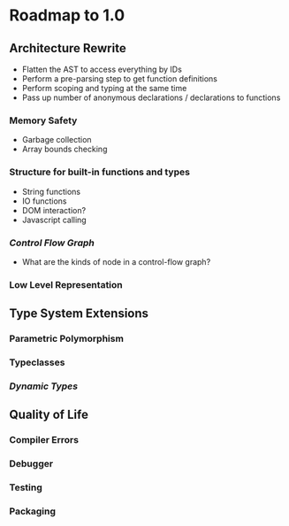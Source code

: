 # Roadmap to 1.0

## Architecture Rewrite
* Flatten the AST to access everything by IDs
* Perform a pre-parsing step to get function definitions
* Perform scoping and typing at the same time
* Pass up number of anonymous declarations / declarations to functions

### Memory Safety
* Garbage collection
* Array bounds checking

### Structure for built-in functions and types
* String functions
* IO functions
* DOM interaction?
* Javascript calling

### *Control Flow Graph*
* What are the kinds of node in a control-flow graph?

### Low Level Representation

## Type System Extensions

### Parametric Polymorphism

### Typeclasses

### *Dynamic Types*

## Quality of Life

### Compiler Errors

### Debugger

### Testing

### Packaging

